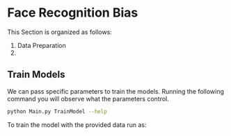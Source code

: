 # Face Recognition Bias

This Section is organized as follows:

1. Data Preparation
2. 


## Train Models


We can pass specific parameters to train the models. Running the following command you will observe what the parameters control.

```bash
python Main.py TrainModel --help
```

To train the model with the provided data run as:





